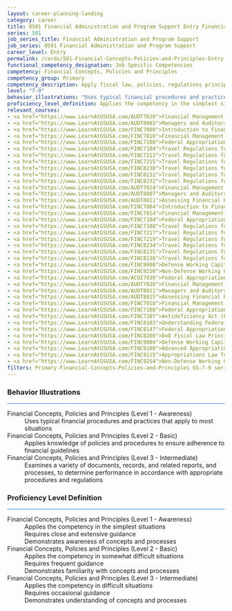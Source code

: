 ```yaml
---
layout: career-planning-landing
category: career
title: 0501 Financial Administration and Program Support Entry Financial Concepts, Policies and Principles
series: 501
job_series_title: Financial Administration and Program Support
job_series: 0501 Financial Administration and Program Support
career_level: Entry
permalink: /cards/501-Financial-Concepts-Policies-and-Principles-Entry
functional_competency_designation: Job Specific Competencies
competency: Financial Concepts, Policies and Principles
competency_group: Primary
competency_description: Apply fiscal law, policies, regulations principles, standards, and procedures to financial management activities
level: "7-9"
behavior_illustrations: "Uses typical financial procedures and practices that apply to most situations ? Applies knowledge of policies and procedures to ensure adherence to financial guidelines ? Examines a variety of documents, records, and related reports, and processes, to determine performance in accordance with appropriate procedures and regulations"
proficiency_level_definition: Applies the competency in the simplest situations ? Requires close and extensive guidance ? Demonstrates awareness of concepts and processes ? Applies the competency in somewhat difficult situations ? Requires frequent guidance ? Demonstrates familiarity with concepts and processes  ? Applies the competency in difficult situations ? Requires occasional guidance ? Demonstrates understanding of concepts and processes
relevant_courses: 
- <a href="https://www.LearnAtGSUSA.com/AUDT7020">Financial Management Bootcamp for Federal Auditors (AUDT7020), GSU</a>
- <a href="https://www.LearnAtGSUSA.com/AUDT8003">Managers and Auditors Roles in Assessing Internal Controls (AUDT8003), GSU</a>
- <a href="https://www.LearnAtGSUSA.com/FINC7000">Introduction to Financial Management (FINC7000), GSU</a>
- <a href="https://www.LearnAtGSUSA.com/FINC7010">Financial Management Bootcamp for New Federal Managers (FINC7010), GSU</a>
- <a href="https://www.LearnAtGSUSA.com/FINC7100">Federal Appropriations Law (FINC7100), GSU</a>
- <a href="https://www.LearnAtGSUSA.com/FINC7104">Travel Regulations for Non-Defense Agencies, FTR (PCS Only) (FINC7104), GSU</a>
- <a href="https://www.LearnAtGSUSA.com/FINC7213">Travel Regulations for Non-Defense Agencies, FTR (TDY Only) (FINC7213), GSU</a>
- <a href="https://www.LearnAtGSUSA.com/FINC7215">Travel Regulations for Defense Agencies, JTR (TDY Only) (FINC7215), GSU</a>
- <a href="https://www.LearnAtGSUSA.com/FINC8230">Travel Regulations for Defense Agencies, JTR (PCS Only) (FINC8230), GSU</a>
- <a href="https://www.LearnAtGSUSA.com/FINC8231">Travel Regulations for Defense Agencies, JTR (TDY and PCS) (FINC8231), GSU</a>
- <a href="https://www.LearnAtGSUSA.com/FINC8232">Travel Regulations for Non-Defense Agencies, FTR (TDY and PCS) (FINC8232), GSU</a>
- <a href="https://www.LearnAtGSUSA.com/AUDT7024">Financial Management Bootcamp for Federal Auditors (AUDT7020), GSU</a>
- <a href="https://www.LearnAtGSUSA.com/AUDT8007">Managers and Auditors Roles in Assessing Internal Controls (AUDT8003), GSU</a>
- <a href="https://www.LearnAtGSUSA.com/AUDT8811">Assessing Financial Related Activities and Controls (AUDT8811), GSU</a>
- <a href="https://www.LearnAtGSUSA.com/FINC7004">Introduction to Financial Management (FINC7000), GSU</a>
- <a href="https://www.LearnAtGSUSA.com/FINC7014">Financial Management Bootcamp for New Federal Managers (FINC7010), GSU</a>
- <a href="https://www.LearnAtGSUSA.com/FINC7104">Federal Appropriations Law (FINC7100), GSU</a>
- <a href="https://www.LearnAtGSUSA.com/FINC7108">Travel Regulations for Non-Defense Agencies, FTR (PCS Only) (FINC7104), GSU</a>
- <a href="https://www.LearnAtGSUSA.com/FINC7217">Travel Regulations for Non-Defense Agencies, FTR (TDY Only) (FINC7213), GSU</a>
- <a href="https://www.LearnAtGSUSA.com/FINC7219">Travel Regulations for Defense Agencies, JTR (TDY Only) (FINC7215), GSU</a>
- <a href="https://www.LearnAtGSUSA.com/FINC8234">Travel Regulations for Defense Agencies, JTR (PCS Only) (FINC8230), GSU</a>
- <a href="https://www.LearnAtGSUSA.com/FINC8235">Travel Regulations for Defense Agencies, JTR (TDY and PCS) (FINC8231), GSU</a>
- <a href="https://www.LearnAtGSUSA.com/FINC8236">Travel Regulations for Non-Defense Agencies, FTR (TDY and PCS) (FINC8232), GSU</a>
- <a href="https://www.LearnAtGSUSA.com/FINC9000">Defense Working Capital Funds (FINC9000), GSU</a>
- <a href="https://www.LearnAtGSUSA.com/FINC9250">Non-Defense Working Capital Funds (FINC9250), GSU</a>
- <a href="https://www.LearnAtGSUSA.com/ACQI7030">Federal Appropriations Law for Acquisition Professionals (ACQI7030), GSU</a>
- <a href="https://www.LearnAtGSUSA.com/AUDT7028">Financial Management Bootcamp for Federal Auditors (AUDT7020), GSU</a>
- <a href="https://www.LearnAtGSUSA.com/AUDT8011">Managers and Auditors Roles in Assessing Internal Controls (AUDT8003), GSU</a>
- <a href="https://www.LearnAtGSUSA.com/AUDT8815">Assessing Financial Related Activities and Controls (AUDT8811), GSU</a>
- <a href="https://www.LearnAtGSUSA.com/FINC7018">Financial Management Bootcamp for New Federal Managers (FINC7010), GSU</a>
- <a href="https://www.LearnAtGSUSA.com/FINC7108">Federal Appropriations Law (FINC7100), GSU</a>
- <a href="https://www.LearnAtGSUSA.com/FINC7207">Antideficiency Act (FINC7207), GSU</a>
- <a href="https://www.LearnAtGSUSA.com/FINC8103">Understanding Federal Financial Statements (FINC8103), GSU</a>
- <a href="https://www.LearnAtGSUSA.com/FINC8147">Federal Appropriations Law Refresher and Update (FINC8147), GSU</a>
- <a href="https://www.LearnAtGSUSA.com/FINC8200">DoD Fiscal Law Principles (FINC8200), GSU</a>
- <a href="https://www.LearnAtGSUSA.com/FINC9004">Defense Working Capital Funds (FINC9000), GSU</a>
- <a href="https://www.LearnAtGSUSA.com/FINC9100">Advanced Appropriations Law (FINC9100), GSU</a>
- <a href="https://www.LearnAtGSUSA.com/FINC9115">Appropriations Law for Reimbursements, Revolving Funds and User Fees (FINC9115), GSU</a>
- <a href="https://www.LearnAtGSUSA.com/FINC9254">Non-Defense Working Capital Funds (FINC9250), GSU</a>
filters: Primary-Financial-Concepts-Policies-and-Principles GS-7-9 series-0501
---
```


<div class="desktop:grid-col-6 margin-y-3">
  <div class="border-top-2 bg-white padding-3 shadow-5 height-full members-hover border-1px button-border border-top-blue radius-lg card-text-color">
    <h3>Behavior Illustrations</h3>
    <hr style="background-color: #1b74e0 !important;"/>
    <dl class="text-base card-content-color"><dt>Financial Concepts, Policies and Principles (Level 1 - Awareness)</dt><dd>Uses typical financial procedures and practices that apply to most situations</dd><dt>Financial Concepts, Policies and Principles (Level 2 - Basic)</dt><dd>Applies knowledge of policies and procedures to ensure adherence to financial guidelines</dd><dt>Financial Concepts, Policies and Principles (Level 3 - Intermediate)</dt><dd>Examines a variety of documents, records, and related reports, and processes, to determine performance in accordance with appropriate procedures and regulations</dd></dl>
  </div>
</div>
<div class="desktop:grid-col-6 margin-y-3">
  <div class="border-top-2 bg-white padding-3 shadow-5 height-full members-hover border-1px button-border border-top-blue radius-lg card-text-color">
    <h3>Proficiency Level Definition</h3>
     <hr style="background-color: #1b74e0 !important;"/>
    <dl class="text-base card-content-color"><dt>Financial Concepts, Policies and Principles (Level 1 - Awareness)</dt><dd>Applies the competency in the simplest situations </dd><dd> Requires close and extensive guidance </dd><dd> Demonstrates awareness of concepts and processes</dd><dt>Financial Concepts, Policies and Principles (Level 2 - Basic)</dt><dd>Applies the competency in somewhat difficult situations </dd><dd> Requires frequent guidance </dd><dd> Demonstrates familiarity with concepts and processes </dd><dt>Financial Concepts, Policies and Principles (Level 3 - Intermediate)</dt><dd>Applies the competency in difficult situations </dd><dd> Requires occasional guidance </dd><dd> Demonstrates understanding of concepts and processes</dd></dl>
  </div>
</div>